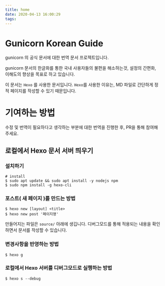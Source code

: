 ```yaml
---
title: home
date: 2020-04-13 16:00:29
tags:
---
```


# Gunicorn Korean Guide

gunicorn 의 공식 문서에 대한 번역 문서 프로젝트입니다.

gunicorn 문서의 한글화를 통한 국내 사용자들의 불편을 해소하는것, 설정의 간편화, 이해도의 향상을 목표로 하고 있습니다. 

이 문서는 `Hexo` 를 사용한 문서입니다. `Hexo`를 사용한 이유는, MD 파일로 간단하게 정적 페이지를 작성할 수 있기 때문입니다.


# 기여하는 방법

수정 및 번역이 필요하다고 생각하는 부분에 대한 번역을 진행한 후, PR을 통해 참여해주세요.

## 로컬에서 Hexo 문서 서버 띄우기

### 설치하기
``` shell
# install 
$ sudo apt update && sudo apt install -y nodejs npm
$ sudo npm install -g hexo-cli
```

### 포스트( 새 페이지 )를 만드는 방법

```
$ hexo new [layout] <title> 
$ hexo new post '페이지명'
```
만들어지는 파일은 `source/` 아래에 생깁니다. 
디버그모드를 통해 적용되는 내용을 확인하면서 문서를 작성할 수 있습니다. 

### 변경사항을 반영하는 방법

```
$ hexo g
```

### 로컬에서 Hexo 서버를 디버그모드로 실행하는 방법
```
$ hexo s --debug 
```


